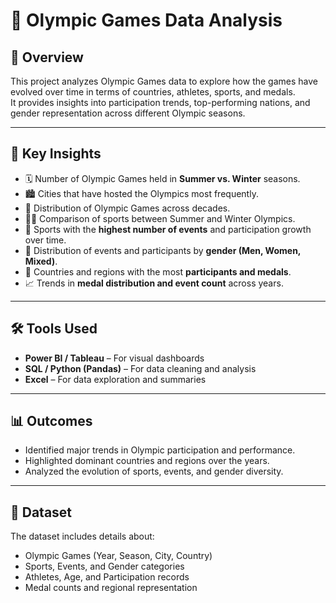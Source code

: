 # 🏅 Olympic Games Data Analysis

## 📌 Overview
This project analyzes Olympic Games data to explore how the games have evolved over time in terms of countries, athletes, sports, and medals.  
It provides insights into participation trends, top-performing nations, and gender representation across different Olympic seasons.

---

## 🎯 Key Insights
- 🗓 Number of Olympic Games held in **Summer vs. Winter** seasons.  
- 🏙 Cities that have hosted the Olympics most frequently.  
- 📅 Distribution of Olympic Games across decades.  
- 🏋️‍♂️ Comparison of sports between Summer and Winter Olympics.  
- 🎯 Sports with the **highest number of events** and participation growth over time.  
- 🚻 Distribution of events and participants by **gender (Men, Women, Mixed)**.  
- 🥇 Countries and regions with the most **participants and medals**.  
- 📈 Trends in **medal distribution and event count** across years.  

---

## 🛠 Tools Used
- **Power BI / Tableau** – For visual dashboards  
- **SQL / Python (Pandas)** – For data cleaning and analysis  
- **Excel** – For data exploration and summaries  

---

## 📊 Outcomes
- Identified major trends in Olympic participation and performance.  
- Highlighted dominant countries and regions over the years.  
- Analyzed the evolution of sports, events, and gender diversity.  

---

## 📂 Dataset
The dataset includes details about:
- Olympic Games (Year, Season, City, Country)  
- Sports, Events, and Gender categories  
- Athletes, Age, and Participation records  
- Medal counts and regional representation  



